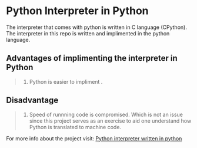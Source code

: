 # Python Interpreter in Python

The interpreter that comes with python is written in C language (CPython). The interpreter in this repo is written and implimented in the python language.

## Advantages of implimenting the interpreter in Python
> 1. Python is easier to impliment .

## Disadvantage

> 1. Speed of runnning code is compromised. Which is not an issue since this project serves as  an exercise to aid one understand how Python is translated to machine code.


 For more info about the project visit: [Python interpreter written in python](https://aosabook.org/en/500L/a-python-interpreter-written-in-python.html)
